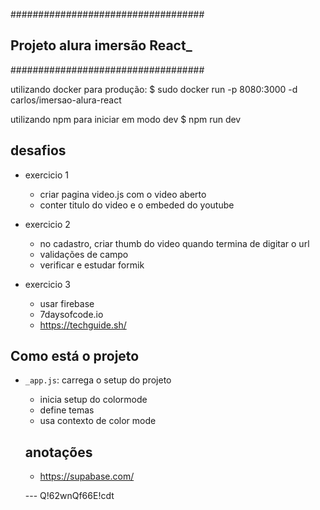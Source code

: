 ###################################
## Projeto alura imersão React_

###################################


utilizando docker para produção:
$ sudo docker run -p 8080:3000 -d carlos/imersao-alura-react

utilizando npm para iniciar em modo dev
$ npm run dev


## desafios 

- exercicio 1
    - criar pagina video.js com o video aberto
    - conter titulo do video e o embeded do youtube

- exercicio 2
    - no cadastro, criar thumb do video quando termina de digitar o  url
    - validações de campo
    - verificar e estudar formik 

- exercicio 3
    - usar firebase
    - 7daysofcode.io
    - https://techguide.sh/




## Como está o projeto
- `_app.js`: carrega o setup do projeto
    - inicia setup do colormode
    - define temas 
    - usa contexto de color mode
    

    ## anotações
    - https://supabase.com/


    --- Q!62wnQf66E!cdt